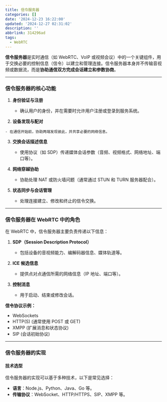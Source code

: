 ```yaml
---
title: 信令服务器
categories: []
date: '2024-12-23 16:22:00'
updated: '2024-12-27 02:31:02'
description: ''
abbrlink: 314296ad
tags:
  - WebRTC
---
```

**信令服务器**是实时通信（如 WebRTC、VoIP 或视频会议）中的一个关键组件，用于交换必要的控制信息（信令）以建立和管理连接。信令服务器本身并不传输音视频或数据流，而是**协助通信双方完成会话建立和参数协商**。

---

### **信令服务器的核心功能**

1. **身份验证与注册**
    
    - 确认用户的身份，并在需要时允许用户注册或登录到服务系统。
2. **设备发现与配对**
 <!-- more -->
     
    - 在通信开始前，协助两端发现彼此，并共享必要的网络信息。
3. **交换会话描述信息**
    
    - 使用协议（如 SDP）传递媒体会话参数（音频、视频格式、网络地址、端口等）。
4. **网络穿越协助**
    
    - 协助处理 NAT 或防火墙问题（通常通过 STUN 和 TURN 服务器配合）。
5. **状态同步与会话管理**
    
    - 处理连接建立、修改和终止的信令交换。

---

### **信令服务器在 WebRTC 中的角色**

在 WebRTC 中，信令服务器主要负责传递以下信息：

1. **SDP（Session Description Protocol）**
    
    - 包括设备的音视频能力、编解码器信息、媒体轨道等。
2. **ICE 候选信息**
    
    - 提供点对点通信所需的网络信息（IP 地址、端口等）。
3. **控制消息**
    
    - 用于启动、结束或修改会话。

**信令协议示例：**

- WebSockets
- HTTP(S) (通常使用 POST 或 GET)
- XMPP (扩展消息和状态协议)
- SIP (会话初始协议)

---

### **信令服务器的实现**

#### **技术选型**

信令服务器的实现可以基于多种技术，以下是常见选择：

- **语言**：Node.js、Python、Java、Go 等。
- **传输协议**：WebSocket、HTTP/HTTPS、SIP、XMPP 等。